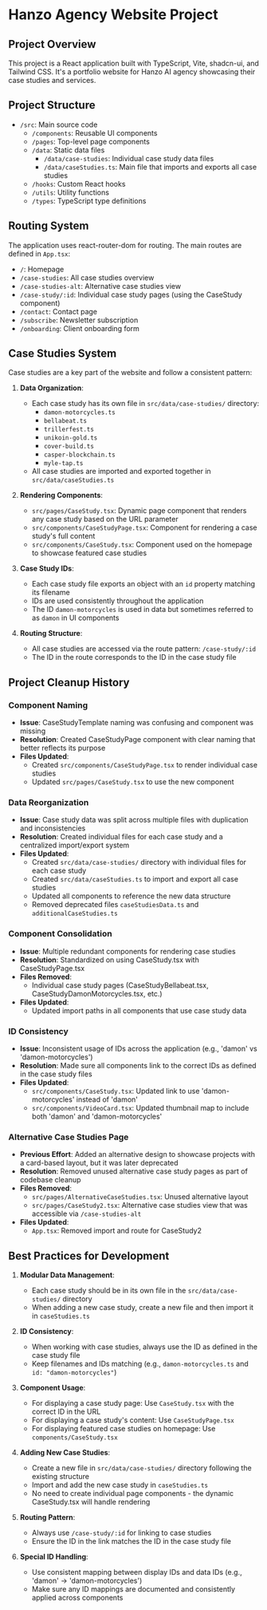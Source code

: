 # Hanzo Agency Website Project

## Project Overview
This project is a React application built with TypeScript, Vite, shadcn-ui, and Tailwind CSS. It's a portfolio website for Hanzo AI agency showcasing their case studies and services.

## Project Structure
- `/src`: Main source code
  - `/components`: Reusable UI components
  - `/pages`: Top-level page components
  - `/data`: Static data files
    - `/data/case-studies`: Individual case study data files
    - `/data/caseStudies.ts`: Main file that imports and exports all case studies
  - `/hooks`: Custom React hooks
  - `/utils`: Utility functions
  - `/types`: TypeScript type definitions

## Routing System
The application uses react-router-dom for routing. The main routes are defined in `App.tsx`:
- `/`: Homepage
- `/case-studies`: All case studies overview
- `/case-studies-alt`: Alternative case studies view
- `/case-study/:id`: Individual case study pages (using the CaseStudy component)
- `/contact`: Contact page
- `/subscribe`: Newsletter subscription
- `/onboarding`: Client onboarding form

## Case Studies System
Case studies are a key part of the website and follow a consistent pattern:

1. **Data Organization**:
   - Each case study has its own file in `src/data/case-studies/` directory:
     - `damon-motorcycles.ts`
     - `bellabeat.ts`
     - `trillerfest.ts`
     - `unikoin-gold.ts`
     - `cover-build.ts`
     - `casper-blockchain.ts`
     - `myle-tap.ts`
   - All case studies are imported and exported together in `src/data/caseStudies.ts`
   
2. **Rendering Components**:
   - `src/pages/CaseStudy.tsx`: Dynamic page component that renders any case study based on the URL parameter
   - `src/components/CaseStudyPage.tsx`: Component for rendering a case study's full content
   - `src/components/CaseStudy.tsx`: Component used on the homepage to showcase featured case studies

3. **Case Study IDs**:
   - Each case study file exports an object with an `id` property matching its filename
   - IDs are used consistently throughout the application
   - The ID `damon-motorcycles` is used in data but sometimes referred to as `damon` in UI components

4. **Routing Structure**:
   - All case studies are accessed via the route pattern: `/case-study/:id`
   - The ID in the route corresponds to the ID in the case study file

## Project Cleanup History

### Component Naming
- **Issue**: CaseStudyTemplate naming was confusing and component was missing
- **Resolution**: Created CaseStudyPage component with clear naming that better reflects its purpose
- **Files Updated**:
  - Created `src/components/CaseStudyPage.tsx` to render individual case studies
  - Updated `src/pages/CaseStudy.tsx` to use the new component

### Data Reorganization
- **Issue**: Case study data was split across multiple files with duplication and inconsistencies
- **Resolution**: Created individual files for each case study and a centralized import/export system
- **Files Updated**:
  - Created `src/data/case-studies/` directory with individual files for each case study
  - Created `src/data/caseStudies.ts` to import and export all case studies
  - Updated all components to reference the new data structure
  - Removed deprecated files `caseStudiesData.ts` and `additionalCaseStudies.ts`

### Component Consolidation
- **Issue**: Multiple redundant components for rendering case studies
- **Resolution**: Standardized on using CaseStudy.tsx with CaseStudyPage.tsx
- **Files Removed**:
  - Individual case study pages (CaseStudyBellabeat.tsx, CaseStudyDamonMotorcycles.tsx, etc.)
- **Files Updated**:
  - Updated import paths in all components that use case study data

### ID Consistency
- **Issue**: Inconsistent usage of IDs across the application (e.g., 'damon' vs 'damon-motorcycles')
- **Resolution**: Made sure all components link to the correct IDs as defined in the case study files
- **Files Updated**:
  - `src/components/CaseStudy.tsx`: Updated link to use 'damon-motorcycles' instead of 'damon'
  - `src/components/VideoCard.tsx`: Updated thumbnail map to include both 'damon' and 'damon-motorcycles'

### Alternative Case Studies Page
- **Previous Effort**: Added an alternative design to showcase projects with a card-based layout, but it was later deprecated
- **Resolution**: Removed unused alternative case study pages as part of codebase cleanup
- **Files Removed**:
  - `src/pages/AlternativeCaseStudies.tsx`: Unused alternative layout
  - `src/pages/CaseStudy2.tsx`: Alternative case studies view that was accessible via `/case-studies-alt`
- **Files Updated**:
  - `App.tsx`: Removed import and route for CaseStudy2

## Best Practices for Development

1. **Modular Data Management**: 
   - Each case study should be in its own file in the `src/data/case-studies/` directory
   - When adding a new case study, create a new file and then import it in `caseStudies.ts`

2. **ID Consistency**: 
   - When working with case studies, always use the ID as defined in the case study file
   - Keep filenames and IDs matching (e.g., `damon-motorcycles.ts` and `id: "damon-motorcycles"`)

3. **Component Usage**:
   - For displaying a case study page: Use `CaseStudy.tsx` with the correct ID in the URL
   - For displaying a case study's content: Use `CaseStudyPage.tsx` 
   - For displaying featured case studies on homepage: Use `components/CaseStudy.tsx`

4. **Adding New Case Studies**:
   - Create a new file in `src/data/case-studies/` directory following the existing structure
   - Import and add the new case study in `caseStudies.ts`
   - No need to create individual page components - the dynamic CaseStudy.tsx will handle rendering

5. **Routing Pattern**:
   - Always use `/case-study/:id` for linking to case studies
   - Ensure the ID in the link matches the ID in the case study file

6. **Special ID Handling**:
   - Use consistent mapping between display IDs and data IDs (e.g., 'damon' → 'damon-motorcycles')
   - Make sure any ID mappings are documented and consistently applied across components